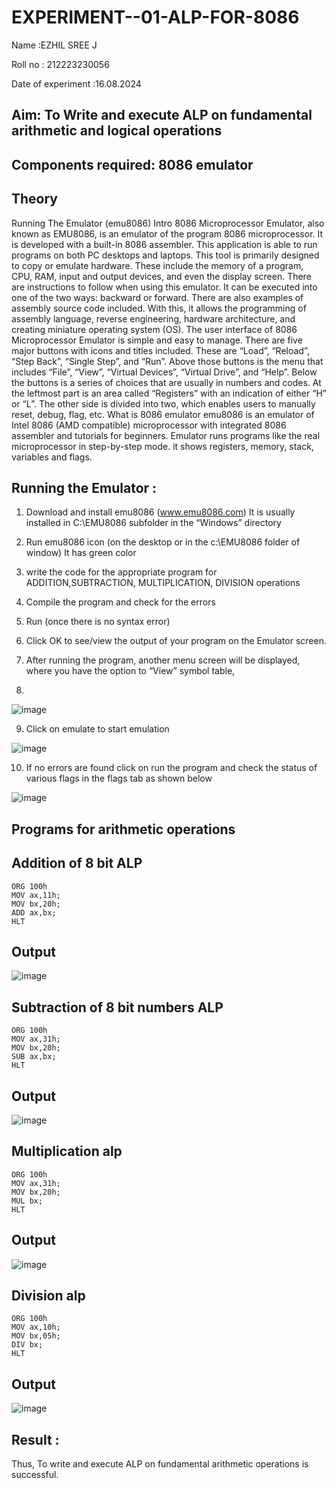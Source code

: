 # EXPERIMENT--01-ALP-FOR-8086

Name :EZHIL SREE J

Roll no : 212223230056

Date of experiment :16.08.2024





## Aim: To Write and execute ALP on fundamental arithmetic and logical operations
## Components required: 8086  emulator 
## Theory 
Running The Emulator (emu8086) Intro 8086 Microprocessor Emulator, also known as EMU8086, is an emulator of the program 8086 microprocessor. It is developed with a built-in 8086 assembler. This application is able to run programs on both PC desktops and laptops. This tool is primarily designed to copy or emulate hardware. These include the memory of a program, CPU, RAM, input and output devices, and even the display screen. There are instructions to follow when using this emulator. It can be executed into one of the two ways: backward or forward. There are also examples of assembly source code included. With this, it allows the programming of assembly language, reverse engineering, hardware architecture, and creating miniature operating system (OS). The user interface of 8086 Microprocessor Emulator is simple and easy to manage. There are five major buttons with icons and titles included. These are “Load”, “Reload”, “Step Back”, “Single Step”, and “Run”. Above those buttons is the menu that includes “File”, “View”, “Virtual Devices”, “Virtual Drive”, and “Help”. Below the buttons is a series of choices that are usually in numbers and codes. At the leftmost part is an area called “Registers” with an indication of either “H” or “L”. The other side is divided into two, which enables users to manually reset, debug, flag, etc. What is 8086 emulator emu8086 is an emulator of Intel 8086 (AMD compatible) microprocessor with integrated 8086 assembler and tutorials for beginners. Emulator runs programs like the real microprocessor in step-by-step mode. it shows registers, memory, stack, variables and flags.


 ## Running the Emulator :
1.	Download and install emu8086 (www.emu8086.com) It is usually installed in C:\EMU8086 subfolder in the “Windows” directory
2.	  Run  emu8086 icon (on the desktop or in the c:\EMU8086 folder of window) It has green color 
 
 
3.	write the code for the appropriate program for ADDITION,SUBTRACTION, MULTIPLICATION,
    DIVISION operations 

5.	 Compile the program and check for the errors 
6.	Run (once there is no syntax error) 

7.	Click OK to see/view the output of your program on the Emulator screen. 


8.	After running the program, another menu screen will be displayed, where you have the option to “View” symbol table,
9.	 


![image](https://user-images.githubusercontent.com/36288975/189273263-d65baae9-4b8f-4723-afb3-c0ffa4052b04.png)











9.	Click on emulate to start emulation 








![image](https://user-images.githubusercontent.com/36288975/189273273-9bb36ec1-e2e8-4892-8d35-37707332bfdc.png)








10.	If no errors are found click on run the program and check the status of various flags in the flags tab as shown below 






![image](https://user-images.githubusercontent.com/36288975/189273277-113a2a33-4a40-4ff8-95a5-ecd3a1f504fe.png)







## Programs for arithmetic  operations

## Addition  of 8 bit ALP 
```
ORG 100h
MOV ax,11h;
MOV bx,20h;
ADD ax,bx;
HLT
```


## Output  
![image](https://github.com/user-attachments/assets/db7b3fec-aab1-4792-a4ea-d4753d34a7a6)


## Subtraction   of 8 bit numbers  ALP 
 ```
ORG 100h
MOV ax,31h;
MOV bx,20h;
SUB ax,bx;
HLT
```
## Output  
![image](https://github.com/user-attachments/assets/be05337d-fa47-431f-93fa-c02ece06e2b8)

## Multiplication alp 
```
ORG 100h
MOV ax,31h;
MOV bx,20h;
MUL bx;
HLT
```
 ## Output  
![image](https://github.com/user-attachments/assets/81aca8aa-9391-4dc6-8594-09cb3ba906c3)


## Division alp 
```
ORG 100h
MOV ax,10h;
MOV bx,05h;
DIV bx;
HLT
```
## Output  
![image](https://github.com/user-attachments/assets/477085d0-046a-4a7a-87be-5fc6f3fb84df)


## Result :
 
Thus, To write and execute ALP on fundamental arithmetic operations is successful.







